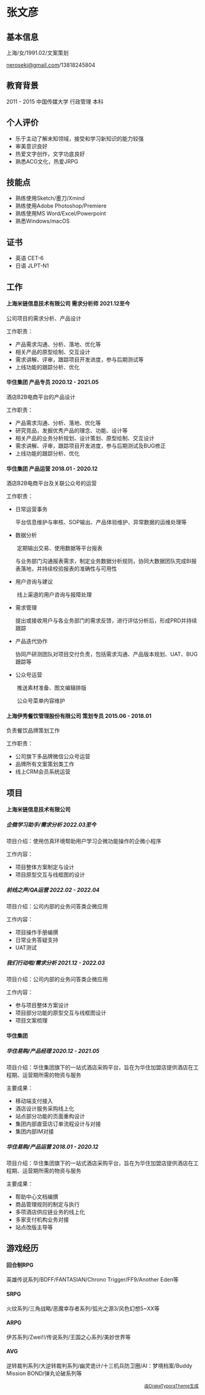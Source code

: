 # 张文彦

## 基本信息

上海/女/1991.02/文案策划

neroseki@gmail.com/13818245804

## 教育背景

2011 - 2015    中国传媒大学    行政管理    本科    

## 个人评价

- 乐于主动了解未知领域，接受和学习新知识的能力较强
- 审美意识良好
- 热爱文字创作，文字功底良好
- 熟悉ACG文化，热爱JRPG

## 技能点

- 熟练使用Sketch/墨刀/Xmind
- 熟练使用Adobe Photoshop/Premiere
- 熟练使用MS Word/Excel/Powerpoint
- 熟悉Windows/macOS

## 证书

- 英语 CET-6
- 日语 JLPT-N1

## 工作

#### 上海米链信息技术有限公司	需求分析师	2021.12至今

公司项目的需求分析、产品设计

工作职责：

- 产品需求沟通、分析、落地、优化等
- 相关产品的原型绘制、交互设计
- 需求讲解、评审，跟踪项目开发进度，参与后期测试等
- 上线功能的跟踪分析、优化

#### 华住集团	产品专员	2020.12 - 2021.05

酒店B2B电商平台的产品设计

工作职责：

- 产品需求沟通、分析、落地、优化等
- 研究竞品，发掘优秀产品的理念、功能、设计等
- 相关产品的业务分析规划、设计策划、原型绘制、交互设计
- 需求讲解、评审，跟踪项目开发进度，参与后期测试及BUG修正
- 上线功能的跟踪分析、优化

#### 华住集团	产品运营	2018.01 - 2020.12

酒店B2B电商平台及关联公众号的运营

工作职责：

- 日常运营事务

  ​		平台信息维护与审核、SOP输出、产品体验维护、异常数据的运维处理等

- 数据分析

  ​		定期输出交易、使用数据等平台报表

  ​		与业务部门沟通报表需求，制定业务数据分析规则，协同大数据团队完成BI报表落地，并持续校验报表的准确性与可用性

- 用户咨询与建议

  ​		线上渠道的用户咨询与报障处理

- 需求管理

  ​		提出或接收用户与各业务部门的需求反馈，进行评估分析后，形成PRD并持续跟踪

- 产品迭代协作

  ​		协同产研测团队对项目交付负责，包括需求沟通、产品版本规划、UAT、BUG跟踪等

- 公众号运营

  ​		推送素材准备、图文编辑排版

  ​		公众号菜单内容维护

#### 上海伊秀餐饮管理股份有限公司	策划专员	2015.06 - 2018.01

负责餐饮品牌策划工作

工作职责：

- 公司旗下多品牌微信公众号运营
- 品牌所有文案策划类工作
- 线上CRM会员系统运营

## 项目

#### 上海米链信息技术有限公司

##### 企微学习助手/需求分析	2022.03至今

项目介绍：使用仿真环境帮助用户学习企微功能操作的企微小程序

工作内容：

- 项目整体方案制定与设计
- 项目原型交互与线框图的设计

##### 前线之声/QA运营	2022.02 - 2022.04

项目介绍：公司内部的业务问答类企微应用

工作内容：

- 项目操作手册编撰
- 日常业务答疑支持
- UAT测试

##### 我们行动啦/需求分析	2021.12 - 2022.03

项目介绍：公司内部的业务问答类企微应用

工作内容：

- 参与项目整体方案设计
- 项目部分功能的原型交互与线框图设计
- 项目文案梳理

#### 华住集团

##### 华住易购/产品经理	2020.12 - 2021.05

项目介绍：华住集团旗下的一站式酒店采购平台，旨在为华住加盟店提供酒店在工程期、运营期所需的物资与服务

主要成果：

- 移动端支付接入
- 酒店设计服务采购线上化
- 站点部分功能的页面重构设计
- 集团内部直营店订单流程设计与对接
- 集团内部IM对接

##### 华住易购/产品运营	2018.01 - 2020.12

项目介绍：华住集团旗下的一站式酒店采购平台，旨在为华住加盟店提供酒店在工程期、运营期所需的物资与服务

主要成果：

- 帮助中心文档编撰
- 商品管理规则的制定与执行
- 多项酒店供应链业务的线上化
- 多家支付机构业务对接
- 站点改版主导等

## 游戏经历

#### 回合制RPG

英雄传说系列/BDFF/FANTASIAN/Chrono Trigger/FF9/Another Eden等

#### SRPG

火纹系列/三角战略/恶魔幸存者系列/弧光之源3/风色幻想5~XX等

#### ARPG

伊苏系列/Zwei!!/传说系列/王国之心系列/美妙世界等

#### AVG

逆转裁判系列/大逆转裁判系列/幽灵诡计/十三机兵防卫圈/AI：梦境档案/Buddy Mission BOND/弹丸论破系列等



<p align="right"><small><a href="https://github.com/liangjingkanji/Resume-Template">由DrakeTyporaTheme生成</a></small></p>

